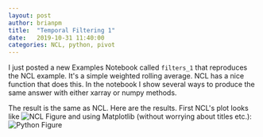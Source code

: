 ```yaml
---
layout: post
author: brianpm
title:  "Temporal Filtering 1"
date:   2019-10-31 11:40:00
categories: NCL, python, pivot
---
```


I just posted a new Examples Notebook called `filters_1` that reproduces the NCL example. It's a simple weighted rolling average. NCL has a nice function that does this. In the notebook I show several ways to produce the same answer with either xarray or numpy methods.

The result is the same as NCL. Here are the results. First NCL's plot looks like 
![NCL Figure](/assets/filters_1_ncl.png)
and using Matplotlib (without worrying about titles etc.):
![Python Figure](/assets/filters_1_py.png)

